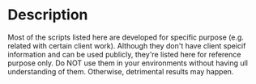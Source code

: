 # Description

Most of the scripts listed here are developed for specific purpose (e.g. related with certain client work). Although they don't have client speicif information and can be used publicly, they're listed here for reference purpose only. Do NOT use them in your environments without having ull understanding of them. Otherwise, detrimental results may happen.